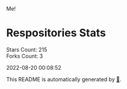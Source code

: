 Me!

# Respositories Stats
Stars Count: 215  
Forks Count: 3

2022-08-20 00:08:52  

This README is automatically generated by [🐰](https://github.com/rnitta/rnitta).
